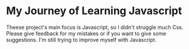 # My Journey of Learning Javascript

Theese project's main focus is Javascript, so I didn't struggle much Css.
Please give feedback for my mistakes or if you want to give some suggestions.
I'm still trying to improve myself with Javascript.
